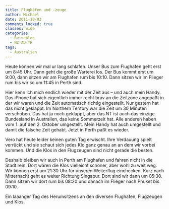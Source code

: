 ```yaml
---
title: Flughäfen und -zeuge
author: Michael
date: 2011-10-03
comments_locked: true
classes: wide
categories:
  - Reiseblog
  - NZ-AU-TH
tags:
  - Australien
---
```


<p>Heute können wir mal ur lang schlafen. Unser Bus zum Flughafen geht erst um 8:45 Uhr. Dann geht die große Warterei los. Der Bus kommt erst um 9:00, dann sitzen wir am Flughafen rum bis 10:10. Dann sitzen wir im Flieger rum bis wir so um 11:45 in Perth sind.</p>  <p>Hier kenn ich mich endlich wieder mit der Zeit aus – und auch mein Handy. Das iPhone hat sich eigentlich immer recht brav an die Zeitzone angepaßt in der wir waren und die Zeit automatisch richtig eingestellt. Nur gestern hat das nicht geklappt. Im Northern Teritory war die Zeit um 30 Minuten verschoben. Das hat ja noch geklappt, aber das NT ist auch das einzige Bundesland in Australien, das keine Sommerzeit hat. Alle anderen haben vom 1. auf den 2. Oktober umgestellt. Mein Handy hat auch umgestellt und damit die falsche Zeit gehabt. Jetzt in Perth paßt es wieder.</p>  <p>Vero hat heute leider keinen guten Tag erwischt. Ihre Verdauung spielt verrückt und sie schaut sich jedes Klo ganz genau an an dem wir vorbei kommen. Und die Klos in den Flugzeugen sind nicht gerade die besten.</p>  <p>Deshalb bleiben wir auch in Perth am Flughafen und fahren nicht in die Stadt rein. Dort wären die Klos vielleicht schöner, aber wohl zu weit weg. Wir können erst um 21:30 Uhr für unseren Weiterflug einchecken. Kurz nach Mitternacht geht es weiter Richtung Singapur. Dort sind wir dann um 05:30. Dann sitzen wir dort rum bis 08:20 und danach im Flieger nach Phuket bis 09:10.</p>  <p>Ein laaanger Tag des Herumsitzens an den diversen Flughäfen, Flugzeugen und Klos.</p>
